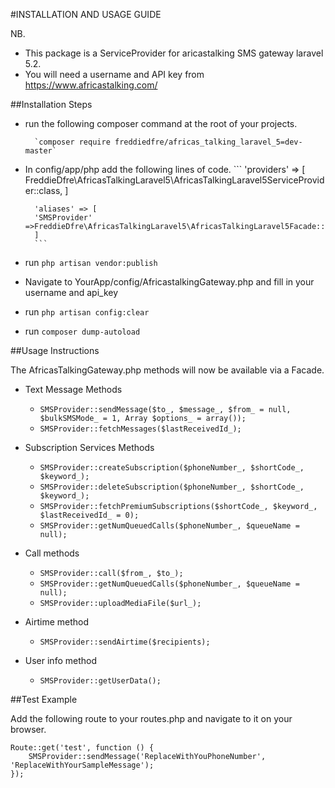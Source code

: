 #INSTALLATION AND USAGE GUIDE

NB. 
- This package is a ServiceProvider for aricastalking SMS gateway laravel 5.2.
- You will need a username and API key from https://www.africastalking.com/


##Installation Steps

- run the following composer command at the root of your projects.

        `composer require freddiedfre/africas_talking_laravel_5=dev-master`

- In config/app/php add the following lines of code.
        ```
        'providers' => [
        FreddieDfre\AfricasTalkingLaravel5\AfricasTalkingLaravel5ServiceProvider::class,
        ]
        
        'aliases' => [
        'SMSProvider' =>FreddieDfre\AfricasTalkingLaravel5\AfricasTalkingLaravel5Facade::class,
        ]
        ```
- run `php artisan vendor:publish`

- Navigate to YourApp/config/AfricastalkingGateway.php and fill in your username and api_key

- run `php artisan config:clear`

- run `composer dump-autoload`

##Usage Instructions

The AfricasTalkingGateway.php methods will now be available via a Facade. 
- Text Message Methods
    * `SMSProvider::sendMessage($to_, $message_, $from_ = null, $bulkSMSMode_ = 1, Array $options_ = array());`
    * `SMSProvider::fetchMessages($lastReceivedId_);`

- Subscription Services Methods
    * `SMSProvider::createSubscription($phoneNumber_, $shortCode_, $keyword_);`
    * `SMSProvider::deleteSubscription($phoneNumber_, $shortCode_, $keyword_);`
    * `SMSProvider::fetchPremiumSubscriptions($shortCode_, $keyword_, $lastReceivedId_ = 0);`
    * `SMSProvider::getNumQueuedCalls($phoneNumber_, $queueName = null);` 

- Call methods
    * `SMSProvider::call($from_, $to_);`
    * `SMSProvider::getNumQueuedCalls($phoneNumber_, $queueName = null);`		
    * `SMSProvider::uploadMediaFile($url_);`
   
- Airtime method
    * `SMSProvider::sendAirtime($recipients);`

- User info method
    * `SMSProvider::getUserData();`

##Test Example

Add the following route to your routes.php and navigate to it on your browser.

    Route::get('test', function () {
        SMSProvider::sendMessage('ReplaceWithYouPhoneNumber', 'ReplaceWithYourSampleMessage');
    });


